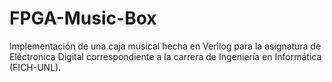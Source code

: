 # FPGA-Music-Box
Implementación de una caja musical hecha en Verilog para la asignatura de Eléctronica Digital correspondiente a la carrera de Ingeniería en Informática (FICH-UNL).
